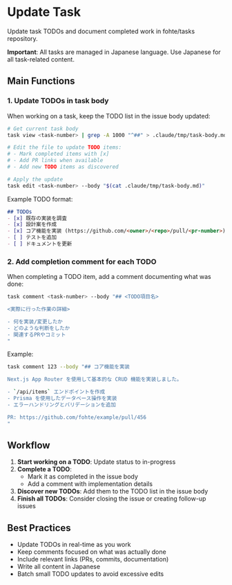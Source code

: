 # Update Task

Update task TODOs and document completed work in fohte/tasks repository.

**Important**: All tasks are managed in Japanese language. Use Japanese for all task-related content.

## Main Functions

### 1. Update TODOs in task body

When working on a task, keep the TODO list in the issue body updated:

```bash
# Get current task body
task view <task-number> | grep -A 1000 "^##" > .claude/tmp/task-body.md

# Edit the file to update TODO items:
# - Mark completed items with [x]
# - Add PR links when available
# - Add new TODO items as discovered

# Apply the update
task edit <task-number> --body "$(cat .claude/tmp/task-body.md)"
```

Example TODO format:
```markdown
## TODOs
- [x] 既存の実装を調査
- [x] 設計案を作成
- [x] コア機能を実装 (https://github.com/<owner>/<repo>/pull/<pr-number>)
- [ ] テストを追加
- [ ] ドキュメントを更新
```

### 2. Add completion comment for each TODO

When completing a TODO item, add a comment documenting what was done:

```bash
task comment <task-number> --body "## <TODO項目名>

<実際に行った作業の詳細>

- 何を実装/変更したか
- どのような判断をしたか
- 関連するPRやコミット
"
```

Example:
```bash
task comment 123 --body "## コア機能を実装

Next.js App Router を使用して基本的な CRUD 機能を実装しました。

- `/api/items` エンドポイントを作成
- Prisma を使用したデータベース操作を実装
- エラーハンドリングとバリデーションを追加

PR: https://github.com/fohte/example/pull/456
"
```

## Workflow

1. **Start working on a TODO**: Update status to in-progress
2. **Complete a TODO**:
   - Mark it as completed in the issue body
   - Add a comment with implementation details
3. **Discover new TODOs**: Add them to the TODO list in the issue body
4. **Finish all TODOs**: Consider closing the issue or creating follow-up issues

## Best Practices

- Update TODOs in real-time as you work
- Keep comments focused on what was actually done
- Include relevant links (PRs, commits, documentation)
- Write all content in Japanese
- Batch small TODO updates to avoid excessive edits
